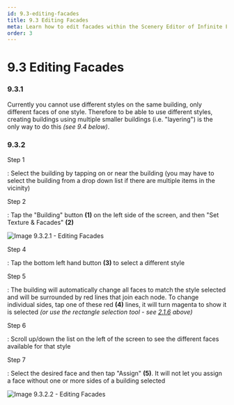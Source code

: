 ```yaml
---
id: 9.3-editing-facades
title: 9.3 Editing Facades
meta: Learn how to edit facades within the Scenery Editor of Infinite Flight.
order: 3
---
```




# 9.3 Editing Facades



### 9.3.1

Currently you cannot use different styles on the same building, only different faces of one style. Therefore to be able to use different styles, creating buildings using multiple smaller buildings (i.e. "layering") is the only way to do this *(see 9.4 below)*.



### 9.3.2

Step 1

: Select the building by tapping on or near the building (you may have to select the building from a drop down list if there are multiple items in the vicinity)



Step 2

: Tap the "Building" button **(1)** on the left side of the screen, and then "Set Texture & Facades" **(2)**



![Image 9.3.2.1 - Editing Facades](_images/manual/frames/6.4.1.1b.png)



Step 4

: Tap the bottom left hand button **(3)** to select a different style 



Step 5

: The building will automatically change all faces to match the style selected and will be surrounded by red lines that join each node. To change individual sides, tap one of these red **(4)** lines, it will turn magenta to show it is selected *(or use the rectangle selection tool - see [2.1.6](/guide/scenery-editor-manual/2.-user-interface/2.1-editor-screen#2.1.6) above)*



Step 6

: Scroll up/down the list on the left of the screen to see the different faces available for that style



Step 7

: Select the desired face and then tap "Assign" **(5)**. It will not let you assign a face without one or more sides of a building selected



![Image 9.3.2.2 - Editing Facades](_images/manual/frames/6.4.1.2b.png)

